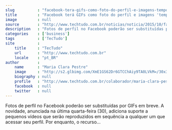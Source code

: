 ```yaml
---
slug          : "facebook-tera-gifs-como-foto-do-perfil-e-imagens-temporarias-entenda"
title         : "Facebook terá GIFs como foto do perfil e imagens 'temporárias'; entenda"
image         : null
source        : "http://www.techtudo.com.br/noticias/noticia/2015/10/facebook-tera-gifs-como-foto-do-perfil-e-imagens-temporarias-entenda.html"
description   : "Fotos de perfil no Facebook poderão ser substituídas por GIFs em breve. A novidade, anunciada na última quarta-feira (30), adiciona suporte a pequenos vídeos que serão reproduzidos em sequência a qualquer um que acessar seu perfil. Por enquanto, o recurso..."
categories    : ['business']
tags          : ['TecTudo']
site          :
    title     : "TecTudo"
    url       : "http://www.techtudo.com.br"
    locale    : "pt_BR"
author        :
    name      : "Maria Clara Pestre"
    image     : "http://s2.glbimg.com/XmE1GS62Dr6GTCChAiy9TA0LVkM=/30x30/s2.glbimg.com/2ztjwlEEb5mKLrbfJvZdzmHPOm8=/269x0:1629x1360/140x140/s.glbimg.com/po/tt2/f/original/2015/03/30/mc1.jpg"
    biography : null
    profile   : "http://www.techtudo.com.br/colaborador/maria-clara-pestre.html"
    facebook  : null
    twitter   : null
---
```


Fotos de perfil no Facebook poderão ser substituídas por GIFs em breve. A novidade, anunciada na última quarta-feira (30), adiciona suporte a pequenos vídeos que serão reproduzidos em sequência a qualquer um que acessar seu perfil. Por enquanto, o recurso...

